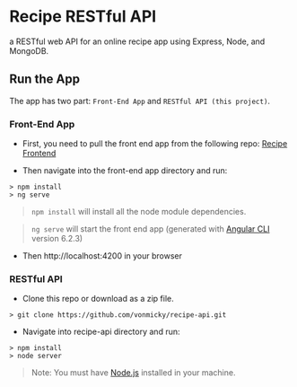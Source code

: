 # Recipe RESTful API
a RESTful web API for an online recipe app using Express, Node, and MongoDB.

## Run the App
The app has two part: `Front-End App` and `RESTful API (this project)`.


### Front-End App
* First, you need to pull the front end app from the following repo: [Recipe Frontend](https://github.com/OpenClassrooms-Student-Center/5614116-go-fullstack-recipe-frontend)

* Then navigate into the front-end app directory and run:
```node
> npm install
> ng serve
```
> `npm install` will install all the node module dependencies.

> `ng serve` will start the front end app (generated with [Angular CLI](https://github.com/angular/angular-cli) version 6.2.3)

* Then http://localhost:4200 in your browser


### RESTful API
* Clone this repo or download as a zip file.
```git
> git clone https://github.com/vonmicky/recipe-api.git
```

* Navigate into recipe-api directory and run:
```node
> npm install
> node server
```

>Note: You must have [Node.js](https://nodejs.org/en/download/) installed in your machine.
